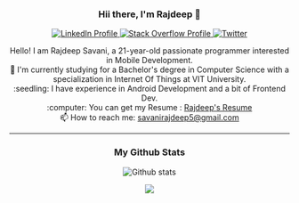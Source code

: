 
<h3 align="center">Hii there, I'm Rajdeep 👋</h3>
<p align="center">
  <a href="https://www.linkedin.com/in/savanirajdeep5/">
    <img src="https://img.shields.io/badge/LinkedIn-0077B5?style=for-the-badge&logo=linkedin&logoColor=white" alt="LinkedIn Profile">
  </a>
  <a href="https://stackoverflow.com/users/12783059/rajdeep-savani-r?tab=profile">
    <img src="https://img.shields.io/badge/Stack_Overflow-FE7A16?style=for-the-badge&logo=stack-overflow&logoColor=white" alt="Stack Overflow Profile">
  </a>
  <a href="https://twitter.com/rajdeep_savani">
    <img src="https://img.shields.io/badge/Twitter-1DA1F2?style=for-the-badge&logo=twitter&logoColor=white" alt="Twitter">
  </a>
  <br>
  <p align="center">
        Hello! I am Rajdeep Savani, a 21-year-old passionate programmer interested in Mobile Development. 
    <br>
      🔬 I'm currently studying for a Bachelor's degree in Computer Science with a specialization in Internet Of Things at VIT University. 
    <br>
      :seedling: I have experience in Android Development and a bit of Frontend Dev.
    <br>
      :computer: You can get my Resume : <a href="https://drive.google.com/file/d/1HfhM12yKLD2lP7Os2Dc33vLybzVRImJC/view?usp=sharing">Rajdeep's Resume</a>
    <br>
      📫 How to reach me: <a href="mailto: savanirajdeep5@gmail.com">savanirajdeep5@gmail.com</a>
  </p>
</p>

  <hr>
<h3 align="center">My Github Stats</h3>
<p align="center">
  <img src="https://github-readme-stats.vercel.app/api?username=savanirajdeep&hide=stars&show_icons=true&theme=tokyonight" alt="Github stats">
</p>

<p align=center>  
  <a href="https://github.com/anuraghazra/github-readme-stats">
    <img align="center" src="https://github-readme-stats.vercel.app/api/top-langs/?username=savanirajdeep&layout=compact&theme=nord" />
  </a>
</p>
